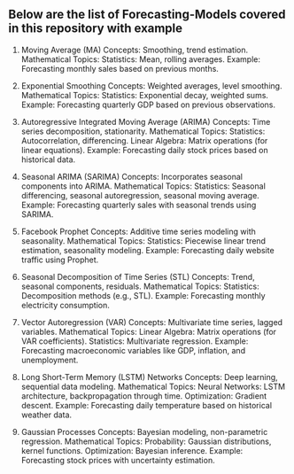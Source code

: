 ## Below are the list of Forecasting-Models covered in this repository with example

1. Moving Average (MA)
Concepts: Smoothing, trend estimation.
Mathematical Topics:
Statistics: Mean, rolling averages.
Example: Forecasting monthly sales based on previous months.

2. Exponential Smoothing
Concepts: Weighted averages, level smoothing.
Mathematical Topics:
Statistics: Exponential decay, weighted sums.
Example: Forecasting quarterly GDP based on previous observations.

3. Autoregressive Integrated Moving Average (ARIMA)
Concepts: Time series decomposition, stationarity.
Mathematical Topics:
Statistics: Autocorrelation, differencing.
Linear Algebra: Matrix operations (for linear equations).
Example: Forecasting daily stock prices based on historical data.

4. Seasonal ARIMA (SARIMA)
Concepts: Incorporates seasonal components into ARIMA.
Mathematical Topics:
Statistics: Seasonal differencing, seasonal autoregression, seasonal moving average.
Example: Forecasting quarterly sales with seasonal trends using SARIMA.

5. Facebook Prophet
Concepts: Additive time series modeling with seasonality.
Mathematical Topics:
Statistics: Piecewise linear trend estimation, seasonality modeling.
Example: Forecasting daily website traffic using Prophet.

6. Seasonal Decomposition of Time Series (STL)
Concepts: Trend, seasonal components, residuals.
Mathematical Topics:
Statistics: Decomposition methods (e.g., STL).
Example: Forecasting monthly electricity consumption.

7. Vector Autoregression (VAR)
Concepts: Multivariate time series, lagged variables.
Mathematical Topics:
Linear Algebra: Matrix operations (for VAR coefficients).
Statistics: Multivariate regression.
Example: Forecasting macroeconomic variables like GDP, inflation, and unemployment.

8. Long Short-Term Memory (LSTM) Networks
Concepts: Deep learning, sequential data modeling.
Mathematical Topics:
Neural Networks: LSTM architecture, backpropagation through time.
Optimization: Gradient descent.
Example: Forecasting daily temperature based on historical weather data.

9. Gaussian Processes
Concepts: Bayesian modeling, non-parametric regression.
Mathematical Topics:
Probability: Gaussian distributions, kernel functions.
Optimization: Bayesian inference.
Example: Forecasting stock prices with uncertainty estimation.


